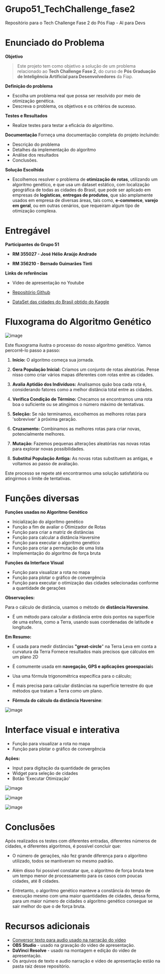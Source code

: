# Grupo51_TechChallenge_fase2
Repositório para o Tech Challenge Fase 2 do Pós Fiap - AI para Devs

# Enunciado do Problema

**Objetivo**

> Este projeto tem como objetivo a solução de um problema relacionado ao **Tech Challenge Fase 2**, do curso de **Pós Graduação de Inteligência Artificial para Desenvolvedores** da Fiap.

**Definição do problema**

- Escolha um problema real que possa ser resolvido por meio de otimização genética.
- Descreva o problema, os objetivos e os critérios de sucesso.

**Testes e Resultados**
 - Realize testes para testar a eficácia do algorítimo.

**Documentação**
Forneça uma documentação completa do projeto incluindo:
- Descrição do problema
- Detalhes da implementação do algorítmo
- Análise dos resultados
- Conclusões.

**Solução Escolhida**

- Escolhemos resolver o problema de **otimização de rotas**, utilizando um algoritmo genético, e que usa um dataset estático, com localização geográfica de todas as cidades do Brasil,
que pode ser aplicado em empresas de **logísticas**, **entregas de produtos**, que são amplamente usados em empresa de diversas áreas, tais como, **e-commerce**, **varejo em geral**, ou em outras cenários, que requeiram algum tipo de otimização complexa.


# Entregável
**Participantes do Grupo 51**

- **RM 355027 - José Hélio Araújo Andrade**

- **RM 356210 - Bernado Guimarães Tinti**

**Links de referências**

- Video de apresentação no Youtube

- [Repositório Github](https://github.com/josehelioaraujo/Grupo51_TechChallenge_fase2/blob/main/Grupo51_TechChallenge_fase2.ipynb)

- [DataSet das cidades do Brasil obtido do Kaggle](https://www.kaggle.com/datasets/gilbertotrindade/cidades-brasileiras?resource=download)

# Fluxograma do Algoritmo Genético
![image](https://github.com/user-attachments/assets/b5a8bd5a-f881-417d-b1bf-58ba2967623e)

Este fluxograma ilustra o processo do nosso algoritmo genético.
   Vamos percorrê-lo passo a passo:

   1. **Início:** O algoritmo começa sua jornada.
   
   2. **Gera População Inicial:** Criamos um conjunto de rotas aleatórias. Pense nisso como criar vários mapas diferentes com rotas entre as cidades.

   3. **Avalia Aptidão dos Indivíduos:** Analisamos quão boa cada rota é, considerando fatores como a melhor distância total entre as cidades.
   
   4. **Verifica Condição de Término:** Checamos se encontramos uma rota boa o suficiente ou se atingimos o número máximo de tentativas.
   
   5. **Seleção:** Se não terminamos, escolhemos as melhores rotas para 'sobreviver' à próxima geração.
   
   6. **Cruzamento:** Combinamos as melhores rotas para criar novas, potencialmente melhores.
   
   7. **Mutação:** Fazemos pequenas alterações aleatórias nas novas rotas para explorar novas possibilidades.
   
   8. **Substitui População Antiga:** As novas rotas substituem as antigas, e voltamos ao passo de avaliação.

   Este processo se repete até encontrarmos uma solução satisfatória ou atingirmos o limite de tentativas.


   # Funções diversas

**Funções usadas no Algorítmo Genético**
- Inicialização do algorítmo genético
- Função a fim de avaliar o Otimizador de Rotas
- Função para criar a matriz de distâncias
- Função para calcular a distância Haversine
- Função para executar o algoritmo genético
- Função para criar a permutação de uma lista
- Implementação do algoritmo de força bruta

**Funções da Interface Visual**
- Função para visualizar a rota no mapa
- Função para plotar o gráfico de convergência
- Função para executar o otimização das cidades selecionadas conforme a quantidade de gerações

**Observações:**

Para o cálculo de distância, usamos o método de **distância Haversine**.

- É um método para calcular a distância entre dois pontos na superfície de uma esfera, como a Terra, usando suas coordenadas de latitude e longitude.

**Em Resumo:**

- É usada para medir distâncias **"great-circle**" na Terra
Leva em conta a curvatura da Terra
Fornece resultados mais precisos que cálculos em um plano 2D
- É comumente usada em **navegação, GPS e aplicações geoespaciai**s
- Usa uma fórmula trigonométrica específica para o cálculo;

- É mais precisa para calcular distâncias na superfície terrestre do que métodos que tratam a Terra como um plano.

- **Fôrmula do cálculo da distância Haversine**:
  
 ![image](https://github.com/user-attachments/assets/eee91e0c-b34a-43d7-977c-f9f74e7f9277)

# Interface visual e interativa

- Função para visualizar a rota no mapa
- Função para plotar o gráfico de convergência

**Ações:**
- Input para digitação da quantidade de gerações
- Widget para seleção de cidades
- Botão 'Executar Otimização'

 ![image](https://github.com/user-attachments/assets/5063a29c-1f80-40e3-96e6-1d63875bf24d)

![image](https://github.com/user-attachments/assets/e4691fa3-4e6f-4ef8-bde9-6c3d070bafbd)

![image](https://github.com/user-attachments/assets/84c90ee9-7386-41e0-a6e8-0b5749559aa0)

# Conclusões

Após realizados os testes com diferentes entradas, diferentes números de cidades, e diferentes algoritmos, é possível concluir que:

- O número de gerações, não fez grande diferença para o algoritmo utilizado, todos se mantiveram no mesmo padrão.

- Além disso foi possível constatar que, o algoritmo de força bruta teve um tempo menor de processamento para os casos com poucas cidades, até 8 cidades.

- Entretanto, o algorítmo genético manteve a constância do tempo de execução mesmo com uma maior quantidades de cidades, dessa forma, para um maior número de cidades o algoritmo genético consegue se sair melhor do que o de força bruta.

 # Recursos adicionais
 
 - [Conversor texto para audio usado na narração do video](https://crikk.com/text-to-speech/portuguese/)
 - **OBS Studio** - usado na gravação do video de apresentação.
 - **DaVinci Resolve** - usado na montagem e edição do video de apresentação.
 - Os arquivos de texto e audio narração e video de apresentação estão na pasta raiz desse repositório.
